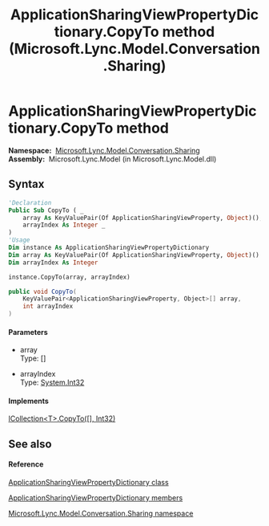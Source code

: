﻿---
title: ApplicationSharingViewPropertyDictionary.CopyTo method  (Microsoft.Lync.Model.Conversation.Sharing)
TOCTitle: 'CopyTo method '
ms:assetid: M:Microsoft.Lync.Model.Conversation.Sharing.ApplicationSharingViewPropertyDictionary.CopyTo(System.Collections.Generic.KeyValuePair{Microsoft.Lync.Model.Conversation.Sharing.ApplicationSharingViewProperty,System.Object}[],System.Int32)_DI_3_UC_OCS14MrefLyncWPF
ms:mtpsurl: https://msdn.microsoft.com/en-us/library/microsoft.lync.model.conversation.sharing.applicationsharingviewpropertydictionary.copyto(v=office.15)
ms:contentKeyID: 56370892
ms.date: 07/28/2014
mtps_version: v=office.15
f1_keywords:
- Microsoft.Lync.Model.Conversation.Sharing.ApplicationSharingViewPropertyDictionary.CopyTo
dev_langs:
- CSharp
- JScript
- VB
- other
---

# ApplicationSharingViewPropertyDictionary.CopyTo method

**Namespace:**  [Microsoft.Lync.Model.Conversation.Sharing](microsoft-lync-model-conversation-sharing-namespace_2.md)  
**Assembly:**  Microsoft.Lync.Model (in Microsoft.Lync.Model.dll)

## Syntax

``` vb
'Declaration
Public Sub CopyTo ( _
    array As KeyValuePair(Of ApplicationSharingViewProperty, Object)(), _
    arrayIndex As Integer _
)
'Usage
Dim instance As ApplicationSharingViewPropertyDictionary
Dim array As KeyValuePair(Of ApplicationSharingViewProperty, Object)()
Dim arrayIndex As Integer

instance.CopyTo(array, arrayIndex)
```

``` csharp
public void CopyTo(
    KeyValuePair<ApplicationSharingViewProperty, Object>[] array,
    int arrayIndex
)
```

#### Parameters

  - array  
    Type: \[\]  

<!-- end list -->

  - arrayIndex  
    Type: [System.Int32](http://msdn2.microsoft.com/en-us/library/td2s409d)  

#### Implements

[ICollection\<T\>.CopyTo(\[\], Int32)](http://msdn2.microsoft.com/en-us/library/0efx51xw)  

## See also

#### Reference

[ApplicationSharingViewPropertyDictionary class](applicationsharingviewpropertydictionary-class-microsoft-lync-model-conversation-sharing_2.md)

[ApplicationSharingViewPropertyDictionary members](applicationsharingviewpropertydictionary-members-microsoft-lync-model-conversation-sharing_2.md)

[Microsoft.Lync.Model.Conversation.Sharing namespace](microsoft-lync-model-conversation-sharing-namespace_2.md)

